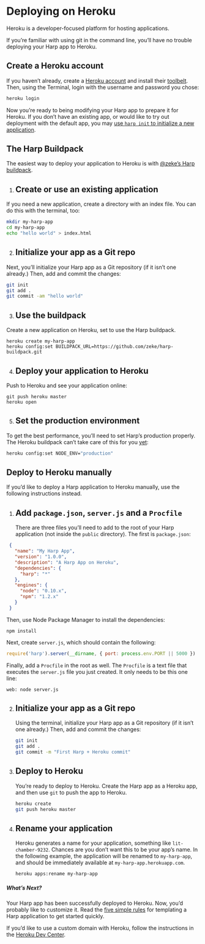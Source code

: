 # Deploying on Heroku

Heroku is a developer-focused platform for hosting applications.

If you’re familiar with using git in the command line, you’ll have no trouble deploying your Harp app to Heroku.

## Create a Heroku account

If you haven’t already, create a [Heroku account](https://api.heroku.com/signup/devcenter) and install their [toolbelt](https://toolbelt.heroku.com/). Then, using the Terminal, login with the username and password you chose:

```sh
heroku login
```

Now you’re ready to being modifying your Harp app to prepare it for Heroku. If you don’t have an existing app, or would like to try out deployment with the default app, you may [use `harp init` to initialize a new application](/docs/environment/init).

## The Harp Buildpack

The easiest way to deploy your application to Heroku is with [@zeke’s Harp buildpack](https://github.com/zeke/harp-buildpack).

1. ## Create or use an existing application

  If you need a new application, create a directory with an index file. You can do this with the terminal, too:

  ```sh
  mkdir my-harp-app
  cd my-harp-app
  echo "hello world" > index.html
  ```

2. ## Initialize your app as a Git repo

  Next, you’ll initialize your Harp app as a Git repository (if it isn’t one already.) Then, add and commit the changes:

  ```sh
  git init
  git add .
  git commit -am "hello world"
  ```

3. ## Use the buildpack

  Create a new application on Heroku, set to use the Harp buildpack.

  ```
  heroku create my-harp-app
  heroku config:set BUILDPACK_URL=https://github.com/zeke/harp-buildpack.git
  ```

4. ## Deploy your application to Heroku

  Push to Heroku and see your application online:

  ```
  git push heroku master
  heroku open
  ```

5. ## Set the production environment

To get the best performance, you’ll need to set Harp’s production properly. The Heroku buildpack can’t take care of this for you [yet](https://github.com/zeke/harp-buildpack/issues/8):


```bash
heroku config:set NODE_ENV="production"
```

## Deploy to Heroku manually

If you’d like to deploy a Harp application to Heroku manually, use the following instructions instead.

1. ## Add `package.json`, `server.js` and a `Procfile`

   There are three files you’ll need to add to the root of your Harp application (not inside the `public` directory). The first is `package.json`:

  ```json
   {
     "name": "My Harp App",
     "version": "1.0.0",
     "description": "A Harp App on Heroku",
     "dependencies": {
       "harp": "*"
     },
     "engines": {
       "node": "0.10.x",
       "npm": "1.2.x"
     }
   }
   ```

   Then, use Node Package Manager to install the dependencies:

   ```
   npm install
   ```

   Next, create `server.js`, which should contain the following:

   ```js
   require('harp').server(__dirname, { port: process.env.PORT || 5000 })
   ```

   Finally, add a `Procfile` in the root as well. The `Procfile` is a text file that executes the `server.js` file you just created. It only needs to be this one line:

   ```
   web: node server.js
   ```

2. ## Initialize your app as a Git repo

   Using the terminal, initialize your Harp app as a Git repository (if it isn’t one already.) Then, add and commit the changes:

   ```sh
   git init
   git add .
   git commit -m "First Harp + Heroku commit"
   ```

3. ## Deploy to Heroku

   You’re ready to deploy to Heroku. Create the Harp app as a Heroku app, and then use `git` to push the app to Heroku.

   ```sh
   heroku create
   git push heroku master
   ```

4. ## Rename your application

   Heroku generates a name for your application, something like `lit-chamber-9232`. Chances are you don’t want this to be your app’s name. In the following example, the application will be renamed to `my-harp-app`, and should be immediately available at `my-harp-app.herokuapp.com`.

   ```sh
   heroku apps:rename my-harp-app
   ```

##### What’s Next?

Your Harp app has been successfully deployed to Heroku. Now, you’d probably like to customize it. Read the [five simple rules](http://harpjs.com/docs/development/rules) for templating a Harp application to get started quickly.

If you’d like to use a custom domain with Heroku, follow the instructions in the [Heroku Dev Center](https://devcenter.heroku.com/articles/custom-domains).
